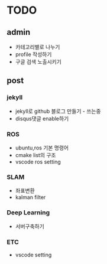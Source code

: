 # TODO

## admin

- 카테고리별로 나누기
- profile 작성하기
- 구글 검색 노출시키기

## post

### jekyll

- jekyll로 github 블로그 만들기 - 쓰는중
- disqus댓글 enable하기

### ROS

- ubuntu,ros 기본 명령어
- cmake list의 구조
- vscode ros setting

### SLAM

- 좌표변환
- kalman filter

### Deep Learning

- 서버구축하기

### ETC

- vscode setting
